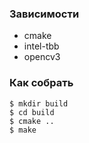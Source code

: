 ### Зависимости
- cmake
- intel-tbb
- opencv3

### Как собрать
```
$ mkdir build
$ cd build
$ cmake ..
$ make
```
